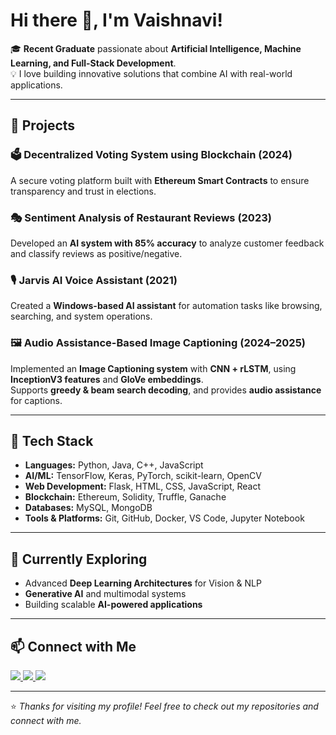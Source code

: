 # Hi there 👋, I'm Vaishnavi!  

🎓 **Recent Graduate** passionate about **Artificial Intelligence, Machine Learning, and Full-Stack Development**.  
💡 I love building innovative solutions that combine AI with real-world applications.  

---

## 🚀 Projects

### 🗳️ Decentralized Voting System using Blockchain (2024)  
A secure voting platform built with **Ethereum Smart Contracts** to ensure transparency and trust in elections.  

### 🎭 Sentiment Analysis of Restaurant Reviews (2023)  
Developed an **AI system with 85% accuracy** to analyze customer feedback and classify reviews as positive/negative.  

### 🎙️ Jarvis AI Voice Assistant (2021)  
Created a **Windows-based AI assistant** for automation tasks like browsing, searching, and system operations.  

### 🖼️ Audio Assistance-Based Image Captioning (2024–2025)  
Implemented an **Image Captioning system** with **CNN + rLSTM**, using **InceptionV3 features** and **GloVe embeddings**.  
Supports **greedy & beam search decoding**, and provides **audio assistance** for captions.  

---

## 🔧 Tech Stack  

- **Languages:** Python, Java, C++, JavaScript  
- **AI/ML:** TensorFlow, Keras, PyTorch, scikit-learn, OpenCV  
- **Web Development:** Flask, HTML, CSS, JavaScript, React  
- **Blockchain:** Ethereum, Solidity, Truffle, Ganache  
- **Databases:** MySQL, MongoDB  
- **Tools & Platforms:** Git, GitHub, Docker, VS Code, Jupyter Notebook  

---

## 🌱 Currently Exploring
- Advanced **Deep Learning Architectures** for Vision & NLP  
- **Generative AI** and multimodal systems  
- Building scalable **AI-powered applications**  

---

## 📫 Connect with Me  

<p align="left">
  <a href="https://github.com/sanalavaishnavi09" target="_blank">
    <img src="https://img.shields.io/badge/GitHub-100000?style=for-the-badge&logo=github&logoColor=white"/>
  </a>
  <a href="mailto:sanalavaishnavi2003@gmail.com">
    <img src="https://img.shields.io/badge/Email-D14836?style=for-the-badge&logo=gmail&logoColor=white"/>
  </a>
  <a href="https://www.linkedin.com/in/sanala-vaishnavi-372275281/" target="_blank">
    <img src="https://img.shields.io/badge/LinkedIn-0077B5?style=for-the-badge&logo=linkedin&logoColor=white"/>
  </a>
</p>


---

⭐️ *Thanks for visiting my profile! Feel free to check out my repositories and connect with me.*  
